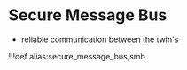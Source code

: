 # Secure Message Bus

- reliable communication between the twin's

!!!def alias:secure_message_bus,smb